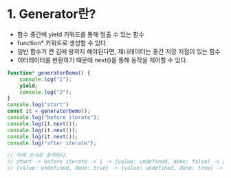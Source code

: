 # 1. Generator란?
- 함수 중간에 yield 키워드를 통해 멈출 수 있는 함수
- function* 키워드로 생성할 수 있다.
- 일반 함수가 켠 김에 왕까지 해야된다면, 제너레이터는 중간 저장 지점이 있는 함수
- 이터레이터를 반환하기 때문에 next()를 통해 동작을 제어할 수 있다.

```js
function* generatorDemo() {
    console.log("1");
    yield;
    console.log("2");
}
console.log("start")
const it = generatorDemo();
console.log("before iterate");
console.log(it.next());
console.log(it.next());
console.log(it.next());
console.log("after iterate");

// 아래 순서로 출력된다.
// start -> before iterate -> 1 -> {value: undefined, done: false} -> 2 ->
// {value: undefined, done: true} -> {value: undefined, done: true} -> "after iterate"
```